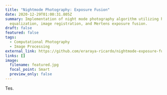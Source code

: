 ```yaml
---
title: "Nightmode Photography: Exposure Fusion"
date: 2020-12-29T01:00:31.805Z
summary: Implementation of night mode photography algorithm utilizing histogram
  equalization, image registration, and Mertens exposure fusion.
draft: false
featured: false
tags:
  - Computational Photography
  - Image Processing
external_link: https://github.com/eraraya-ricardo/nightmode-exposure-fusion
links: []
image:
  filename: featured.jpg
  focal_point: Smart
  preview_only: false
---
```

Tes.